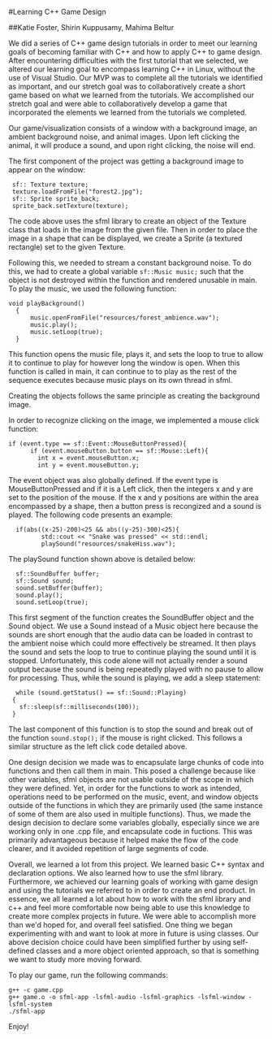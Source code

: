 #Learning C++ Game Design

##Katie Foster, Shirin Kuppusamy, Mahima Beltur

We did a series of C++ game design tutorials in order to meet our learning goals of becoming familiar with C++ and how to apply C++ to game design. After encountering difficulties with the first tutorial that we selected, we altered our learning goal to encompass learning C++ in Linux, without the use of Visual Studio. Our MVP was to complete all the tutorials we identified as important, and our stretch goal was to collaboratively create a short game based on what we learned from the tutorials. We accomplished our stretch goal and were able to collaboratively develop a game that incorporated the elements we learned from the tutorials we completed. 

Our game/visualization consists of a window with a background image, an ambient background noise, and animal images. Upon left clicking the animal, it will produce a sound, and upon right clicking, the noise will end. 

The first component of the project was getting a background image to appear on the window:

 ``` 
  sf:: Texture texture;
  texture.loadFromFile("forest2.jpg");
  sf:: Sprite sprite_back;
  sprite_back.setTexture(texture);
 ```
    
The code above uses the sfml library to create an object of the Texture class that loads in the image from the given file. Then in order to place the image in a shape that can be displayed, we create a Sprite (a textured rectangle) set to the given Texture.

Following this, we needed to stream a constant background noise. To do this, we had to create a global variable 
```sf::Music music;``` such that the object is not destroyed within the function and rendered unusable in main. To play the music, we used the following function:
```
void playBackground()
  {
      music.openFromFile("resources/forest_ambience.wav");
      music.play();
      music.setLoop(true);
  }
  ```
This function opens the music file, plays it, and sets the loop to true to allow it to continue to play for however long the window is open. When this function is called in main, it can continue to to play as the rest of the sequence executes because music plays on its own thread in sfml. 

Creating the objects follows the same principle as creating the background image.

In order to recognize clicking on the image, we implemented a mouse click function:

```
if (event.type == sf::Event::MouseButtonPressed){
      if (event.mouseButton.button == sf::Mouse::Left){
        int x = event.mouseButton.x;
        int y = event.mouseButton.y;
 ```
 The event object was also globally defined. If the event type is MouseButtonPressed and if it is a Left click, then the integers x and y are set to the position of the mouse. If the x and y positions are within the area encompassed by a shape, then a button press is recongized and a sound is played. The following code presents an example:
 
 ```
   if(abs((x-25)-200)<25 && abs((y-25)-300)<25){
          std::cout << "Snake was pressed" << std::endl;
          playSound("resources/snakeHiss.wav");
 ```
 The playSound function shown above is detailed below:
 
```
  sf::SoundBuffer buffer;
  sf::Sound sound;
  sound.setBuffer(buffer);
  sound.play();
  sound.setLoop(true);
 ```
 This first segment of the function creates the SoundBuffer object and the Sound object. We use a Sound instead of a Music object here because the sounds are short enough that the audio data can be loaded in contrast to the ambient noise which could more effectively be streamed. It then plays the sound and sets the loop to true to continue playing the sound until it is stopped. Unfortunately, this code alone will not actually render a sound output because the sound is being repeatedly played with no pause to allow for processing. Thus, while the sound is playing, we add a sleep statement:
 
 ```
   while (sound.getStatus() == sf::Sound::Playing)
  {
    sf::sleep(sf::milliseconds(100));
  }
  ```
The last component of this function is to stop the sound and break out of the function ```sound.stop();``` if the mouse is right clicked. This follows a similar structure as the left click code detailed above.

One design decision we made was to encapsulate large chunks of code into functions and then call them in main. This posed a challenge because like other variables, sfml objects are not usable outside of the scope in which they were defined. Yet, in order for the functions to work as intended, operations need to be performed on the music, event, and window objects outside of the functions in which they are primarily used (the same instance of some of them are also used in multiple functions). Thus, we made the design decision to declare some variables globally, especially since we are working only in one .cpp file, and encapsulate code in fuctions. This was primarily advantageous because it helped make the flow of the code clearer, and it avoided repetition of large segments of code. 

Overall, we learned a lot from this project. We learned basic C++ syntax and declaration options. We also learned how to use the sfml library. Furthermore, we achieved our learning goals of working with game design and using the tutorials we referred to in order to create an end product. In essence, we all learned a lot about how to work with the sfml library and c++ and feel more comfortable now being able to use this knowledge to create more complex projects in future. We were able to accomplish more than we'd hoped for, and overall feel satisfied. One thing we began experimenting with and want to look at more in future is using classes. Our above decision choice could have been simplified further by using self-defined classes and a more object oriented approach, so that is something we want to study more moving forward.

To play our game, run the following commands:
```
g++ -c game.cpp
g++ game.o -o sfml-app -lsfml-audio -lsfml-graphics -lsfml-window -lsfml-system
./sfml-app
```
Enjoy!


  

